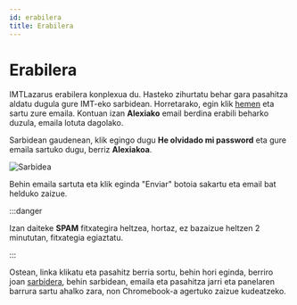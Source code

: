 ```yaml
---
id: erabilera
title: Erabilera
---
```


# Erabilera
IMTLazarus erabilera konplexua du. Hasteko zihurtatu behar gara pasahitza aldatu dugula gure IMT-eko sarbidean. Horretarako, egin klik [hemen](https://kirikino.imtlazarus.com/lazarus/recoverypass.php) eta sartu zure emaila. Kontuan izan **Alexiako** email berdina erabili beharko duzula, emaila lotuta dagolako.
 
Sarbidean gaudenean, klik egingo dugu **He olvidado mi password** eta gure emaila sartuko dugu, berriz **Alexiakoa**.
 
![Sarbidea](https://i.ibb.co/qrRrZK2/Captura-de-Pantalla-2022-05-25-a-las-22-40-58.png)

Behin emaila sartuta eta klik eginda "Enviar" botoia sakartu eta email bat helduko zaizue.

:::danger

Izan daiteke **SPAM** fitxategira heltzea, hortaz, ez bazaizue heltzen 2 minututan, fitxategia egiaztatu.

:::

Ostean, linka klikatu eta pasahitz berria sortu, behin hori eginda, berriro joan [sarbidera](https://kirikino.imtlazarus.com/lazarus), behin sarbidean, emaila eta pasahitza jarri eta panelaren barrura sartu ahalko zara, non Chromebook-a agertuko zaizue kudeatzeko.
